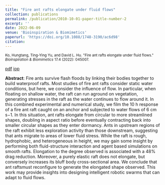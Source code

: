 ```yaml
---
title: "Fire ant rafts elongate under fluid flows"
collection: publications
permalink: /publication/2010-10-01-paper-title-number-2
excerpt: ''
date: 2022-06-09
venue: 'Bioinspiration & Biomimetics'
paperurl: 'https://doi.org/10.1088/1748-3190/ac6d98'
citation: 
---
```

<sub>Ko, Hungtang, Ting-Ying Yu, and David L. Hu. "Fire ant rafts elongate under fluid flows." <i>Bioinspiration & Biomimetics</i> 17.4 (2022): 045007.</sub>

[pdf](https://iopscience.iop.org/article/10.1088/1748-3190/ac6d98/pdf) [iop](https://iopscience.iop.org/article/10.1088/1748-3190/ac6d98/meta)

**Abstract**: 
Fire ants survive flash floods by linking their bodies together to build waterproof rafts. Most studies of fire ant rafts consider static water conditions, but here, we consider the influence of flow. In particular, when floating on shallow water, the raft can run aground on vegetation, generating stresses in the raft as the water continues to flow around it. In this combined experimental and numerical study, we film the 10 h response of a fire ant raft caught on an anchor and subjected to water flows of 6 cm s−1. In this situation, ant rafts elongate from circular to more streamlined shapes, doubling in aspect ratio before eventually contracting back into smaller circular shapes as they enter dormancy. Ants in upstream regions of the raft exhibit less exploration activity than those downstream, suggesting that ants migrate to areas of lower fluid stress. While the raft is rough, hydrophobic, and heterogeneous in height, we may gain some insight by performing both fluid-structure interaction and agent based simulations on smooth rafts. Elongation to the degree observed is associated with a 48% drag reduction. Moreover, a purely elastic raft does not elongate, but conversely increases its bluff body cross-sectional area. We conclude that ant raftsmust reconfigure to generate the elongated shape observed. This work may provide insights into designing intelligent robotic swarms that can adapt to fluid flows.




